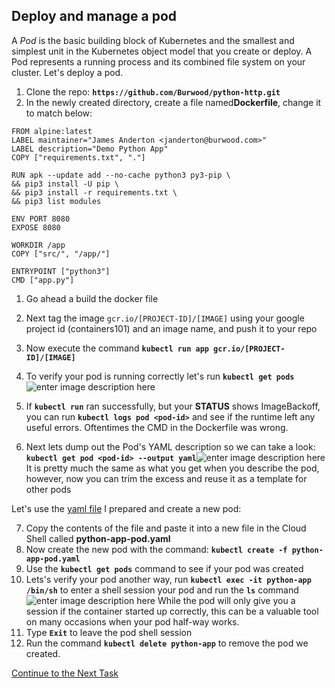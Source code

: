 ## Deploy and manage a pod
A _Pod_ is the basic building block of Kubernetes and the smallest and simplest unit in the Kubernetes object model that you create or deploy. A Pod represents a running process and its combined file system on your cluster. Let's deploy a pod.

1. Clone the repo:  **`https://github.com/Burwood/python-http.git`**
2. In the newly created directory, create a file named**Dockerfile**, change it to match below:

```
FROM alpine:latest
LABEL maintainer="James Anderton <janderton@burwood.com>"
LABEL description="Demo Python App"
COPY ["requirements.txt", "."]

RUN apk --update add --no-cache python3 py3-pip \
&& pip3 install -U pip \
&& pip3 install -r requirements.txt \
&& pip3 list modules

ENV PORT 8080
EXPOSE 8080

WORKDIR /app
COPY ["src/", "/app/"]

ENTRYPOINT ["python3"]
CMD ["app.py"]
```
 1. Go ahead a build the docker file
 2.  Next tag the image `gcr.io/[PROJECT-ID]/[IMAGE]` using your google project id (containers101) and an image name, and push it to your repo
 3. Now execute the command **`kubectl run app gcr.io/[PROJECT-ID]/[IMAGE]`**
 4. To verify your pod is running correctly let's run **`kubectl get pods`**![enter image description here](https://github.com/Burwood/containers101/raw/master/kubernetes_lab/images/kubectl_get_pods.png)

 5. If **`kubectl run`** ran successfully, but your **STATUS** shows ImageBackoff, you can run **`kubectl logs pod <pod-id>`** and see if the runtime left any useful errors. Oftentimes the CMD in the Dockerfile was wrong.
 6. Next lets dump out the Pod's YAML description so we can take a look:
**`kubectl get pod <pod-id> --output yaml`**![enter image description here](https://github.com/Burwood/containers101/raw/master/kubernetes_lab/images/kubectl_pod_yaml.png)
It is pretty much the same as what you get when you describe the pod, however, now you can trim the excess and reuse it as a template for other pods

Let's use the [yaml file](https://github.com/Burwood/containers101/raw/master/kubernetes_lab/assets/python-app-pod.yml)  I prepared and create a new pod:

7. Copy the contents of the file and paste it into a new file in the Cloud Shell called **python-app-pod.yaml**
8. Now create the new pod with the command: **`kubectl create -f python-app-pod.yaml`**
9. Use the **`kubectl get pods`** command to see if your pod was created
10. Lets's verify your pod another way, run **`kubectl exec -it python-app /bin/sh`** to enter a shell session your pod and run the **`ls`** command
![enter image description here](https://github.com/Burwood/containers101/raw/master/kubernetes_lab/images/kubectl_create_pod.png) 
While the pod will only give you a session if the container started up correctly, this can be a valuable tool on many occasions when your pod half-way works.
11. Type **`Exit`** to leave the pod shell session
12. Run the command **`kubectl delete python-app`** to remove the pod we created.

[Continue to the Next Task](https://github.com/Burwood/containers101/blob/master/kubernetes_lab/task_4.md)
